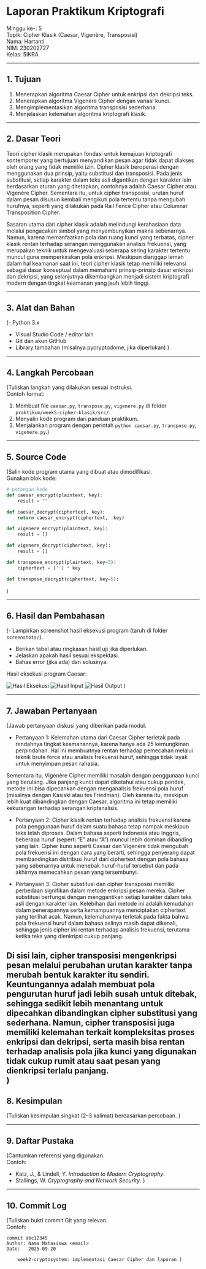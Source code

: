 # Laporan Praktikum Kriptografi
Minggu ke-: 5  
Topik: Cipher Klasik (Caesar, Vigenère, Transposisi)  
Nama: Hartanti  
NIM: 230202727  
Kelas: 5IKRA  

---

## 1. Tujuan
1. Menerapkan algoritma Caesar Cipher untuk enkripsi dan dekripsi teks.
2. Menerapkan algoritma Vigenère Cipher dengan variasi kunci.
3. Mengimplementasikan algoritma transposisi sederhana.
4. Menjelaskan kelemahan algoritma kriptografi klasik.

---

## 2. Dasar Teori
Teori cipher klasik merupakan fondasi untuk kemajuan kriptografi kontemporer yang bertujuan menyandikan pesan agar tidak dapat diakses oleh orang yang tidak memiliki izin. Cipher klasik beroperasi dengan menggunakan dua prinsip, yaitu substitusi dan transposisi. Pada jenis substitusi, setiap karakter dalam teks asli digantikan dengan karakter lain berdasarkan aturan yang ditetapkan, contohnya adalah Caesar Cipher atau Vigenère Cipher. Sementara itu, untuk cipher transposisi, urutan huruf dalam pesan disusun kembali mengikuti pola tertentu tanpa mengubah hurufnya, seperti yang dilakukan pada Rail Fence Cipher atau Columnar Transposition Cipher.

Sasaran utama dari cipher klasik adalah melindungi kerahasiaan data melalui pengacakan simbol yang menyembunyikan makna sebenarnya. Namun, karena memanfaatkan pola dan ruang kunci yang terbatas, cipher klasik rentan terhadap serangan menggunakan analisis frekuensi, yang merupakan teknik untuk mengevaluasi seberapa sering karakter tertentu muncul guna memperkirakan pola enkripsi. Meskipun dianggap lemah dalam hal keamanan saat ini, teori cipher klasik tetap memiliki relevansi sebagai dasar konseptual dalam memahami prinsip-prinsip dasar enkripsi dan dekripsi, yang selanjutnya dikembangkan menjadi sistem kriptografi modern dengan tingkat keamanan yang jauh lebih tinggi.

---

## 3. Alat dan Bahan
(- Python 3.x  
- Visual Studio Code / editor lain  
- Git dan akun GitHub  
- Library tambahan (misalnya pycryptodome, jika diperlukan)  )

---

## 4. Langkah Percobaan
(Tuliskan langkah yang dilakukan sesuai instruksi.  
Contoh format:
1. Membuat file `caesar.py`, `transpose.py`, `vigenere.py` di folder `praktikum/week5-cipher-klasik/src/`.
2. Menyalin kode program dari panduan praktikum.
3. Menjalankan program dengan perintah `python caesar.py`, `transpose.py`, `vigenere.py`.)

---

## 5. Source Code
(Salin kode program utama yang dibuat atau dimodifikasi.  
Gunakan blok kode:

```python
# potongan kode
def caesar_encrypt(plaintext, key):
    result = "" 

def caesar_decrypt(ciphertext, key):
    return caesar_encrypt(ciphertext, -key)

def vigenere_encrypt(plaintext, key):
    result = []

def vigenere_decrypt(ciphertext, key):
    result = []

def transpose_encrypt(plaintext, key=5):
    ciphertext = [''] * key

def transpose_decrypt(ciphertext, key=5):
```
)

---

## 6. Hasil dan Pembahasan
(- Lampirkan screenshot hasil eksekusi program (taruh di folder `screenshots/`).  
- Berikan tabel atau ringkasan hasil uji jika diperlukan.  
- Jelaskan apakah hasil sesuai ekspektasi.  
- Bahas error (jika ada) dan solusinya. 

Hasil eksekusi program Caesar:

![Hasil Eksekusi](screenshots/output.png)
![Hasil Input](screenshots/input.png)
![Hasil Output](screenshots/output.png)
)

---

## 7. Jawaban Pertanyaan
(Jawab pertanyaan diskusi yang diberikan pada modul.  
- Pertanyaan 1: Kelemahan utama dari Caesar Cipher terletak pada rendahnya tingkat keamanannya, karena hanya ada 25 kemungkinan perpindahan. Hal ini membuatnya rentan terhadap pemecahan melalui teknik brute force atau analisis frekuensi huruf, sehingga tidak layak untuk menyimpan pesan rahasia.

Sementara itu, Vigenère Cipher memiliki masalah dengan penggunaan kunci yang berulang. Jika panjang kunci dapat diketahui atau cukup pendek, metode ini bisa dipecahkan dengan menganalisis frekuensi pola huruf (misalnya dengan Kasiski atau tes Friedman). Oleh karena itu, meskipun lebih kuat dibandingkan dengan Caesar, algoritma ini tetap memiliki kekurangan terhadap serangan kriptanalisis.

- Pertanyaan 2: Cipher klasik rentan terhadap analisis frekuensi karena pola penggunaan huruf dalam suatu bahasa tetap nampak meskipun teks telah diproses. Dalam bahasa seperti Indonesia atau Inggris, beberapa huruf (seperti “E” atau “A”) muncul lebih dominan dibanding yang lain. Cipher kuno seperti Caesar dan Vigenère tidak mengubah pola frekuensi ini dengan cara yang berarti, sehingga penyerang dapat membandingkan distribusi huruf dari ciphertext dengan pola bahasa yang sebenarnya untuk menebak huruf-huruf tersebut dan pada akhirnya memecahkan pesan yang tersembunyi.

- Pertanyaan 3: Cipher substitusi dan cipher transposisi memiliki perbedaan signifikan dalam metode enkripsi pesan mereka. Cipher substitusi berfungsi dengan menggantikan setiap karakter dalam teks asli dengan karakter lain. Kelebihan dari metode ini adalah kemudahan dalam penerapannya serta kemampuannya menciptakan ciphertext yang terlihat acak. Namun, kelemahannya terletak pada fakta bahwa pola frekuensi huruf dalam bahasa aslinya masih dapat dikenali, sehingga jenis cipher ini rentan terhadap analisis frekuensi, terutama ketika teks yang dienkripsi cukup panjang.

Di sisi lain, cipher transposisi mengenkripsi pesan melalui perubahan urutan karakter tanpa merubah bentuk karakter itu sendiri. Keuntungannya adalah membuat pola pengurutan huruf jadi lebih susah untuk ditebak, sehingga sedikit lebih menantang untuk dipecahkan dibandingkan cipher substitusi yang sederhana. Namun, cipher transposisi juga memiliki kelemahan terkait kompleksitas proses enkripsi dan dekripsi, serta masih bisa rentan terhadap analisis pola jika kunci yang digunakan tidak cukup rumit atau saat pesan yang dienkripsi terlalu panjang.  
)
---

## 8. Kesimpulan
(Tuliskan kesimpulan singkat (2–3 kalimat) berdasarkan percobaan.  )

---

## 9. Daftar Pustaka
(Cantumkan referensi yang digunakan.  
Contoh:  
- Katz, J., & Lindell, Y. *Introduction to Modern Cryptography*.  
- Stallings, W. *Cryptography and Network Security*.  )

---

## 10. Commit Log
(Tuliskan bukti commit Git yang relevan.  
Contoh:
```
commit abc12345
Author: Nama Mahasiswa <email>
Date:   2025-09-20

    week2-cryptosystem: implementasi Caesar Cipher dan laporan )
```
